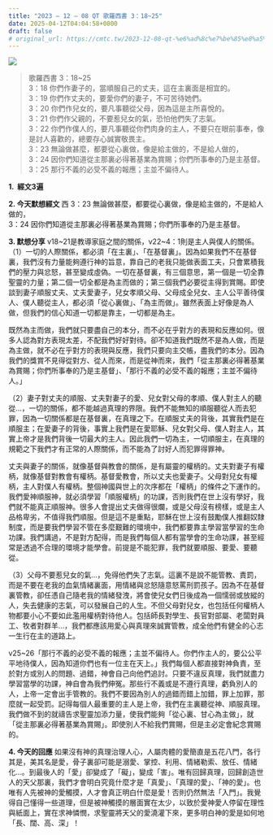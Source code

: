 ```yaml
---
title: "2023 – 12 – 08 QT 歌羅西書 3：18~25"
date: 2025-04-12T04:04:58+0800
draft: false
# original_url: https://cmtc.tw/2023-12-08-qt-%e6%ad%8c%e7%be%85%e8%a5%bf%e6%9b%b8-3%ef%bc%9a1825
---
```


![](/images/qt.jpg)
> 歌羅西書 3：18\~25  
> 3：18 你們作妻子的，當順服自己的丈夫，這在主裏面是相宜的。  
> 3：19 你們作丈夫的，要愛你們的妻子，不可苦待她們。  
> 3：20 你們作兒女的，要凡事聽從父母，因為這是主所喜悅的。  
> 3：21 你們作父親的，不要惹兒女的氣，恐怕他們失了志氣。  
> 3：22 你們作僕人的，要凡事聽從你們肉身的主人，不要只在眼前事奉，像是討人喜歡的，總要存心誠實敬畏主。  
> 3：23 無論做甚麼，都要從心裏做，像是給主做的，不是給人做的，  
> 3：24 因你們知道從主那裏必得著基業為賞賜；你們所事奉的乃是主基督。  
> 3：25 那行不義的必受不義的報應；主並不偏待人。

**1.  經文3遍**

**2. 今天默想經文**
西 3：23 無論做甚麼，都要從心裏做，像是給主做的，不是給人做的，  
3：24 因你們知道從主那裏必得著基業為賞賜；你們所事奉的乃是主基督。

**3. 默想分享**
v18\~21是教導家庭之間的關係，v22\~4：1則是主人與僕人的關係。  
（1）一切的人際關係，都必須「在主裏」、「在基督裏」。因為如果我們不在基督裏，我們沒有力量能夠遵行神的旨意，靠自己的老我只能做表面工夫，只會累積我們的壓力與忿怒，甚至變成虛偽。一切在基督裏，有三個意思，第一個是一切全靠聖靈的力量；第二個一切全都是為主而做的；第三個我們必要從主得到賞賜。即使談到妻子順服丈夫、丈夫愛妻子，兒女孝順父母、父母成全兒女、主人公平善待僕人、僕人聽從主人，都必須「從心裏做」、「為主而做」。雖然表面上好像是為人做，但我們的信心知道一切都是靠主，一切都是為主。

既然為主而做，我們就只要盡自己的本分，而不必在乎對方的表現和反應如何。很多人認為對方表現太差，不配我們好好對待。卻不知道我們既然不是為人做，而是為主做，就不必在乎對方的表現與反應，我們只要向主交帳，盡我們的本分。因為我們的獎賞不見得從對方、從人而來，而是從神而來，我們「從主那裏必得著基業為賞賜；你們所事奉的乃是主基督」、「那行不義的必受不義的報應；主並不偏待人。」

（2）妻子對丈夫的順服、丈夫對妻子的愛、兒女對父母的孝順、僕人對主人的聽從…，一切的關係，都不能越過真理的界限。我們不能無知的順服聽從人而去犯罪，因為一切關係都是在基督裏，在真理之下。在順服丈夫的背後，其實我們是在順服主；在愛妻子的背後，事實上我們是在愛耶穌、兒女對父母、僕人對主人，其實上帝才是我們背後一切最大的主人。因此我們一切為主，一切順服主，在真理的規範之下我們才有正常的人際關係，而不能為了討好人而犯罪得罪神。

丈夫與妻子的關係，就像基督與教會的關係，是有屬靈的權柄的。丈夫對妻子有權柄，就像基督對教會有權柄。基督愛教會，所以丈夫也愛妻子。父母對兒女有權柄，主人對僕人有權柄。整個神國與世上的次序都在「權柄」的條件之下運作的。我們愛神順服神，就必須學習「順服權柄」的功課，否則我們在世上沒有學好，我們就不能真正順服神。很多人會提出丈夫做得很爛，或是父母沒有榜樣，或是主人品格卑劣，不值得我們順服。但是這不是重點，耶穌在世上沒有鼓勵僕人推翻奴隸制度，而是要我們學習不管在多麼艱難的環境中，我們都要靠主學習當學習的生命功課。我們講過，不是對方配得，而是我們每個人都有當學會的生命功課，甚至經常是透過不合理的環境才能學會。前提是不能犯罪，我們就要順服、要愛、要聽從。

（3）父母不要惹兒女的氣…，免得他們失了志氣。這裏不是說不能管教、責罰，而是不要在老我的血氣情緒裏面，用情緒與忿怒隨意怒罵刑罰孩子。因為不在基督裏管教，卻任憑自己隨老我的情緒發洩，將會使兒女們日後成為一個懦弱或放縱的人，失去健康的志氣，可以發展自己的人生。不但父母對兒女，也包括任何權柄人物都要小心不要如此濫用權柄對待他人。包括師長對學生、長官對部屬、老闆對員工、牧者對群羊…，我們都應該用愛心與真理來誠實管教，成全他們有健全的心志一生行在主的道路上。

v25\~26「那行不義的必受不義的報應；主並不偏待人。你們作主人的，要公公平平地待僕人，因為知道你們也有一位主在天上。」我們每個人都直接對神負責，至於對方或別人的問題、過錯，神會自己向他們追討。只要不違反真理，我們就盡力學習當學的功課，神自會為我們伸冤。那些行不義或是不遵行真理，虧負別人的人，上帝一定會出手管教的。我們不要因為別人的過錯而錯上加錯，罪上加罪，那麼就一起受罰。記得每個人最重要的主人是上帝，我們在主裏聽從神、順服真理。我們做不到的就禱告求聖靈加添力量，使我們能夠「從心裏、甘心為主做」，就「從主那裏必得著基業為賞賜」。即使別人不給我們賞賜，但是主必定會紀念賞賜的。

**4. 今天的回應**
如果沒有神的真理治理人心，人屬肉體的愛簡直是五花八門，各行其是，美其名是愛，骨子裏卻可能是溺愛、掌控、利用、情緒勒索、放任、情緒化…。到最後人的「愛」卻變成了「礙」，變成「害」。唯有回歸真理，回歸創造世人的天父那裏，我們才會明白究竟什麼才是「真愛」、「真理的愛」、「神的愛」。也唯有人先被神的愛觸摸，人才會真正明白什麼是愛！否則仍然無法「入門」。我覺得自己懂得一些道理，但是被神觸摸的層面實在太少，以致於愛神愛人停留在理性與紙面上，實在求神憐憫，求聖靈將天父的愛澆灌下來，更多明白神的愛是如何地「長、闊、高、深」！
